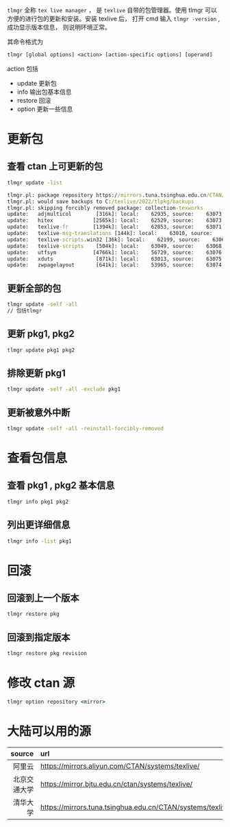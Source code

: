 `tlmgr` 全称 `tex live manager` ， 是 `texlive` 自带的包管理器。使用 tlmgr 可以方便的进行包的更新和安装。安装 texlive 后， 打开 cmd 输入 `tlmgr -version` , 成功显示版本信息， 则说明环境正常。

其命令格式为

```cmd
tlmgr [global options] <action> [action-specific options] [operand]
```

action  包括

- update  更新包
- info 输出包基本信息
- restore 回滚
- option 更新一些信息

# 更新包

## 查看 ctan 上可更新的包

```cmd
tlmgr update -list
```

```cmd
tlmgr.pl: package repository https://mirrors.tuna.tsinghua.edu.cn/CTAN/systems/texlive/tlnet (not verified: gpg unavailable)
tlmgr.pl: would save backups to C:/texlive/2022/tlpkg/backups
tlmgr.pl: skipping forcibly removed package: collection-texworks
update:   adjmulticol        [316k]: local:    62935, source:    63073
update:   hitex             [2565k]: local:    62529, source:    63073
update:   texlive-fr        [1394k]: local:    62853, source:    63071
update:   texlive-msg-translations [144k]: local:    63010, source:    63072
update:   texlive-scripts.win32 [36k]: local:    62199, source:    63068
update:   texlive-scripts    [504k]: local:    63049, source:    63068
update:   utfsym            [4766k]: local:    56729, source:    63076
update:   xduts              [871k]: local:    63013, source:    63075
update:   zwpagelayout       [641k]: local:    53965, source:    63074
```

## 更新全部的包

```cmd
tlmgr update -self -all
// 包括tlmgr
```

## 更新 pkg1, pkg2

```cmd
tlmgr update pkg1 pkg2
```

## 排除更新 pkg1

```cmd
tlmgr update -self -all -exclude pkg1
```

## 更新被意外中断

```cmd
tlmgr update -self -all -reinstall-forcibly-removed

```

# 查看包信息

## 查看 pkg1 , pkg2 基本信息

```cmd
tlmgr info pkg1 pkg2

```

## 列出更详细信息

```cmd
tlmgr info -list pkg1
```

# 回滚

## 回滚到上一个版本

```cmd
tlmgr restore pkg

```

## 回滚到指定版本

```cmd
tlmgr restore pkg revision
```

# 修改 ctan 源

```cmd
tlmgr option repository <mirror>
```

# 大陆可以用的源

|       source | url                                                        |
| ------------:|:---------------------------------------------------------- |
|       阿里云 | https://mirrors.aliyun.com/CTAN/systems/texlive/           |
| 北京交通大学 | https://mirror.bjtu.edu.cn/ctan/systems/texlive/           |
|     清华大学 | https://mirrors.tuna.tsinghua.edu.cn/CTAN/systems/texlive/ |

